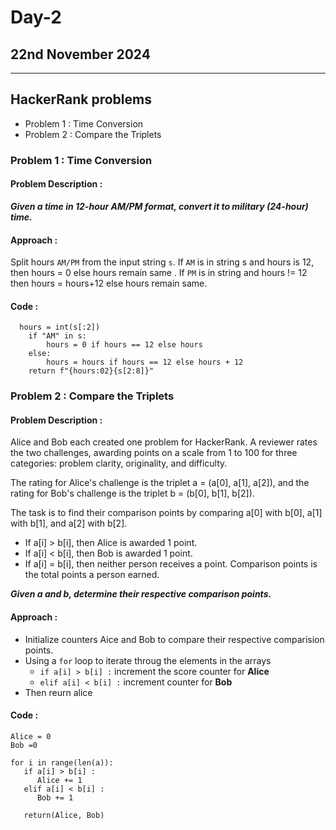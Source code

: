 # Day-2
## 22nd November 2024
----
## HackerRank problems
- Problem 1 : Time Conversion
- Problem 2 : Compare the Triplets

### Problem 1 : Time Conversion
#### Problem Description :
***Given a time in 12-hour AM/PM format, convert it to military (24-hour) time.***
#### Approach :
Split hours `AM/PM` from the input string `s`. If `AM` is in string s and hours is 12, then hours = 0 else hours remain same . If `PM` is in string and hours != 12 then hours = hours+12 else hours remain same.
#### Code :
```
  hours = int(s[:2])
    if "AM" in s:
        hours = 0 if hours == 12 else hours
    else:
        hours = hours if hours == 12 else hours + 12
    return f"{hours:02}{s[2:8]}"
```
### Problem 2 : Compare the Triplets
#### Problem Description :
Alice and Bob each created one problem for HackerRank. A reviewer rates the two challenges, awarding points on a scale from 1 to 100 for three categories: problem clarity, originality, and difficulty.

The rating for Alice's challenge is the triplet a = (a[0], a[1], a[2]), and the rating for Bob's challenge is the triplet b = (b[0], b[1], b[2]).

The task is to find their comparison points by comparing a[0] with b[0], a[1] with b[1], and a[2] with b[2].

- If a[i] > b[i], then Alice is awarded 1 point.
- If a[i] < b[i], then Bob is awarded 1 point.
- If a[i] = b[i], then neither person receives a point.
Comparison points is the total points a person earned.

***Given a and b, determine their respective comparison points.***

#### Approach :
- Initialize counters Aice and Bob to compare their respective comparision points.
- Using a `for` loop to iterate throug the elements in the arrays
  - `if a[i] > b[i] :` increment the score counter for **Alice**
  - `elif a[i] < b[i] :` increment counter for **Bob**
- Then reurn alice 
#### Code :
```
Alice = 0
Bob =0
    
for i in range(len(a)):
   if a[i] > b[i] :
      Alice += 1
   elif a[i] < b[i] :
      Bob += 1
            
   return(Alice, Bob)
```
